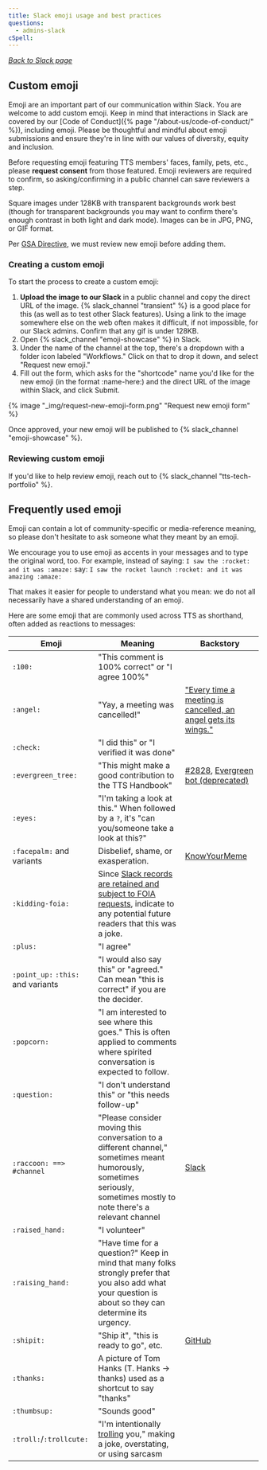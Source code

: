 ```yaml
---
title: Slack emoji usage and best practices
questions:
  - admins-slack
cSpell: 
---
```


_[Back to Slack page](../)_

## Custom emoji

Emoji are an important part of our communication within Slack. You are welcome
to add custom emoji. Keep in mind that interactions in Slack are covered by our
[Code of Conduct]({% page "/about-us/code-of-conduct/" %}), including emoji.
Please be thoughtful and mindful about emoji submissions and ensure they're in
line with our values of diversity, equity and inclusion.

Before requesting emoji featuring TTS members' faces, family, pets, etc., please
**request consent** from those featured. Emoji reviewers are required to confirm, so asking/confirming in a public channel can save reviewers a step.

Square images under 128KB with transparent backgrounds work best (though for transparent backgrounds you may want to confirm there's enough contrast in both light and dark mode). Images can be in JPG, PNG, or GIF format.

Per
[GSA Directive](https://www.gsa.gov/cdnstatic/Directives/CC044995_Directive_CIO%2021602B%20CHGE%204,%20GSA%20Electronic%20Messaging%20and%20Related%20Services.pdf), we must review new emoji before adding them. 

### Creating a custom emoji

To start the process to create a custom emoji:

1. **Upload the image to our Slack** in a public channel and copy the direct URL of
   the image. {% slack_channel "transient" %} is a good place for this (as well
   as to test other Slack features). Using a link to the image somewhere else on
   the web often makes it difficult, if not impossible, for our Slack admins. Confirm that any gif is under 128KB. 
2. Open {% slack_channel "emoji-showcase" %} in Slack.
3. Under the name of the channel at the top, there's a dropdown with a folder icon labeled "Workflows." Click on that to drop it down, and select "Request new emoji."
4. Fill out the form, which asks for the "shortcode" name you'd like for the new emoji (in the format :name-here:) and the direct URL of the image within Slack, and click Submit.

{% image "_img/request-new-emoji-form.png" "Request new emoji form" %}

Once approved, your new emoji will be
published to {% slack_channel "emoji-showcase" %}.

### Reviewing custom emoji
If you'd like to help review emoji, reach out to
{% slack_channel "tts-tech-portfolio" %}.

## Frequently used emoji

Emoji can contain a lot of community-specific or media-reference meaning, so please don't hesitate
to ask someone what they meant by an emoji. 

We encourage you to use emoji as accents in your messages and to type the original word, too. For example, instead of saying:
`I saw the :rocket: and it was :amaze:`
say:
`I saw the rocket launch :rocket: and it was amazing :amaze:`

That makes it easier for people to understand what you mean: we do not all necessarily have a shared understanding of an emoji.

Here are some emoji that are commonly used across TTS as shorthand, often added as reactions to messages:

| Emoji                    | Meaning                                                                                                                                                   | Backstory                                                                                                                                                                                     |
| ------------------------ | --------------------------------------------------------------------------------------------------------------------------------------------------------- | --------------------------------------------------------------------------------------------------------------------------------------------------------------------------------------------- |
| `:100:`                  | "This comment is 100% correct" or "I agree 100%"                                                                                                          |                                                                                                                                                                                               |
| `:angel:`                | "Yay, a meeting was cancelled!"                                                                                                                           | ["Every time a meeting is cancelled, an angel gets its wings."](https://gsa-tts.slack.com/archives/C025AQGBJ/p1561997550303000?thread_ts=1561995346.301100&cid=C025AQGBJ)                     |
| `:check:`                | "I did this" or "I verified it was done"                                                                                                                  |                                                                                                                                                                                               |
| `:evergreen_tree:`       | "This might make a good contribution to the TTS Handbook"                                                                                                 | [\#2828](https://github.com/18F/handbook/issues/2824), [Evergreen bot (deprecated)](https://gsa-tts.slack.com/archives/C04KL9ZN2/p1542145416473600?thread_ts=1542135699.471100&cid=C04KL9ZN2) |
| `:eyes:`                 | "I'm taking a look at this." When followed by a `?`, it's "can you/someone take a look at this?"                                                       |                                                                                                                                                                                               |
| `:facepalm:` and variants| Disbelief, shame, or exasperation.                                                                                                                        | [KnowYourMeme](https://knowyourmeme.com/memes/facepalm)                                                                                                                                       |
| `:kidding-foia:`         | Since [Slack records are retained and subject to FOIA requests](../records/), indicate to any potential future readers that this was a joke.              |                                                                                                                                                                                               |
| `:plus:`                 | "I agree"                                                                                                                                                 |                                                                                                                                                                                               |
| `:point_up:` `:this:` and variants           | "I would also say this" or "agreed." Can mean "this is correct" if you are the decider.                                                                               |                                                                                                                                                                                               |
| `:popcorn:`              | "I am interested to see where this goes." This is often applied to comments where spirited conversation is expected to follow.                            |                                                                                                                                                                                               |
| `:question:`             | "I don't understand this" or "this needs follow-up"                                                                                                       |                                                                                                                                                                                               |
| `:raccoon: ==> #channel` | "Please consider moving this conversation to a different channel," sometimes meant humorously, sometimes seriously, sometimes mostly to note there's a relevant channel                                                                                        | [Slack](https://www.slate.com/articles/technology/users/2015/04/slack_and_the_office_chat_several_people_are_typing_who_s_working.html)                                                       |
| `:raised_hand:`          | "I volunteer"                                                                                                                                             |                                                                                                                                                                                               |
| `:raising_hand:`         | "Have time for a question?" Keep in mind that many folks strongly prefer that you also add what your question is about so they can determine its urgency. |                                                                                                                                                                                               |
| `:shipit:`               | "Ship it", "this is ready to go", etc.                                                                                                                    | [GitHub](https://www.quora.com/On-GitHub-what-is-the-significance-of-the-Ship-It-squirrel)                                                                                                    |
| `:thanks:`               | A picture of Tom Hanks (T. Hanks -> thanks) used as a shortcut to say "thanks"                                                                            |                                                                                                                                                                                               |
| `:thumbsup:`             | "Sounds good"                                                                                                                                             |                                                                                                                                                                                               |
| `:troll:`/`:trollcute:`  | "I'm intentionally [trolling](https://en.wikipedia.org/wiki/Internet_troll) you," making a joke, overstating, or using sarcasm                                                         |                                                                                                                                                                                               |


